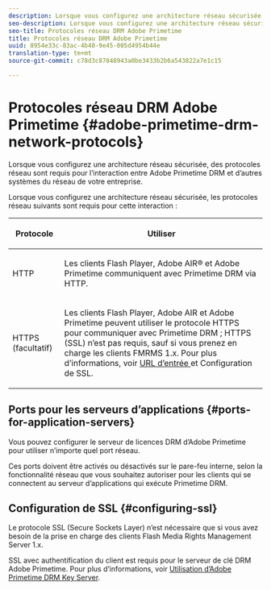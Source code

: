 ```yaml
---
description: Lorsque vous configurez une architecture réseau sécurisée, des protocoles réseau sont requis pour l’interaction entre Adobe Primetime DRM et d’autres systèmes du réseau de votre entreprise.
seo-description: Lorsque vous configurez une architecture réseau sécurisée, des protocoles réseau sont requis pour l’interaction entre Adobe Primetime DRM et d’autres systèmes du réseau de votre entreprise.
seo-title: Protocoles réseau DRM Adobe Primetime
title: Protocoles réseau DRM Adobe Primetime
uuid: 8954e33c-83ac-4b40-9e45-005d4954b44e
translation-type: tm+mt
source-git-commit: c78d3c87848943a0be3433b2b6a543822a7e1c15

---
```



# Protocoles réseau DRM Adobe Primetime {#adobe-primetime-drm-network-protocols}

Lorsque vous configurez une architecture réseau sécurisée, des protocoles réseau sont requis pour l’interaction entre Adobe Primetime DRM et d’autres systèmes du réseau de votre entreprise.

Lorsque vous configurez une architecture réseau sécurisée, les protocoles réseau suivants sont requis pour cette interaction :

<table frame="all" colsep="1" rowsep="1" class="+ topic/table adobe-d/table " id="table_itc_33z_n4"> 
 <thead class="- topic/thead "> 
  <tr rowsep="1" class="- topic/row "> 
   <th colname="1" class="- topic/entry entry"> <p class="- topic/p ">Protocole </p> </th> 
   <th colname="2" class="- topic/entry entry"> <p class="- topic/p ">Utiliser </p> </th> 
  </tr> 
 </thead>
 <tbody class="- topic/tbody "> 
  <tr rowsep="1" class="- topic/row "> 
   <td colname="1" class="- topic/entry "> <p class="- topic/p ">HTTP </p> </td> 
   <td colname="2" class="- topic/entry "> <p class="- topic/p ">Les clients Flash Player, Adobe AIR® et Adobe Primetime communiquent avec Primetime DRM via HTTP. </p> </td> 
  </tr> 
  <tr rowsep="0" class="- topic/row "> 
   <td colname="1" class="- topic/entry "> <p class="- topic/p ">HTTPS (facultatif) </p> </td> 
   <td colname="2" class="- topic/entry "> <p class="- topic/p ">Les clients Flash Player, Adobe AIR et Adobe Primetime peuvent utiliser le protocole HTTPS pour communiquer avec Primetime DRM ; HTTPS (SSL) n’est pas requis, sauf si vous prenez en charge les clients FMRMS 1.x. Pour plus d’informations, voir <a href="../../secure-deployment-guidelines/overview/network-topology-firewall-rules.md" format="dita" scope="local"> URL d’entrée </a> et Configuration de SSL. </p> </td> 
  </tr> 
 </tbody> 
</table>

## Ports pour les serveurs d’applications {#ports-for-application-servers}

Vous pouvez configurer le serveur de licences DRM d’Adobe Primetime pour utiliser n’importe quel port réseau.

Ces ports doivent être activés ou désactivés sur le pare-feu interne, selon la fonctionnalité réseau que vous souhaitez autoriser pour les clients qui se connectent au serveur d’applications qui exécute Primetime DRM.

## Configuration de SSL {#configuring-ssl}

Le protocole SSL (Secure Sockets Layer) n’est nécessaire que si vous avez besoin de la prise en charge des clients Flash Media Rights Management Server 1.x.

SSL avec authentification du client est requis pour le serveur de clé DRM Adobe Primetime. Pour plus d’informations, voir [Utilisation d’Adobe Primetime DRM Key Server](../../using-the-drm-key-server/requirements.md).